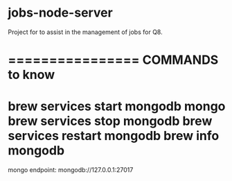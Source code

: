 # jobs-node-server

Project for to assist in the management of jobs for Q8.

================
COMMANDS to know
=====================
brew services start mongodb
mongo
brew services stop mongodb
brew services restart mongodb
brew info mongodb
=================
mongo endpoint: mongodb://127.0.0.1:27017

